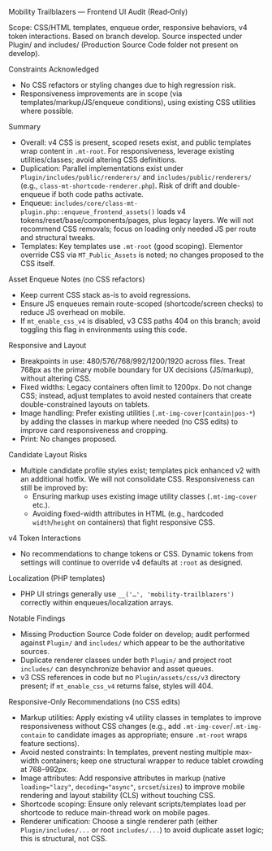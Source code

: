 Mobility Trailblazers — Frontend UI Audit (Read‑Only)

Scope: CSS/HTML templates, enqueue order, responsive behaviors, v4 token interactions. Based on branch develop. Source inspected under Plugin/ and includes/ (Production Source Code folder not present on develop).

Constraints Acknowledged
- No CSS refactors or styling changes due to high regression risk.
- Responsiveness improvements are in scope (via templates/markup/JS/enqueue conditions), using existing CSS utilities where possible.

Summary
- Overall: v4 CSS is present, scoped resets exist, and public templates wrap content in `.mt-root`. For responsiveness, leverage existing utilities/classes; avoid altering CSS definitions.
- Duplication: Parallel implementations exist under `Plugin/includes/public/renderers/` and `includes/public/renderers/` (e.g., `class-mt-shortcode-renderer.php`). Risk of drift and double-enqueue if both code paths activate.
- Enqueue: `includes/core/class-mt-plugin.php::enqueue_frontend_assets()` loads v4 tokens/reset/base/components/pages, plus legacy layers. We will not recommend CSS removals; focus on loading only needed JS per route and structural tweaks.
- Templates: Key templates use `.mt-root` (good scoping). Elementor override CSS via `MT_Public_Assets` is noted; no changes proposed to the CSS itself.

Asset Enqueue Notes (no CSS refactors)
- Keep current CSS stack as-is to avoid regressions.
- Ensure JS enqueues remain route-scoped (shortcode/screen checks) to reduce JS overhead on mobile.
- If `mt_enable_css_v4` is disabled, v3 CSS paths 404 on this branch; avoid toggling this flag in environments using this code.

Responsive and Layout
- Breakpoints in use: 480/576/768/992/1200/1920 across files. Treat 768px as the primary mobile boundary for UX decisions (JS/markup), without altering CSS.
- Fixed widths: Legacy containers often limit to 1200px. Do not change CSS; instead, adjust templates to avoid nested containers that create double-constrained layouts on tablets.
- Image handling: Prefer existing utilities (`.mt-img-cover|contain|pos-*`) by adding the classes in markup where needed (no CSS edits) to improve card responsiveness and cropping.
- Print: No changes proposed.

Candidate Layout Risks
- Multiple candidate profile styles exist; templates pick enhanced v2 with an additional hotfix. We will not consolidate CSS. Responsiveness can still be improved by:
  - Ensuring markup uses existing image utility classes (`.mt-img-cover` etc.).
  - Avoiding fixed-width attributes in HTML (e.g., hardcoded `width`/`height` on containers) that fight responsive CSS.

v4 Token Interactions
- No recommendations to change tokens or CSS. Dynamic tokens from settings will continue to override v4 defaults at `:root` as designed.

Localization (PHP templates)
- PHP UI strings generally use `__('…', 'mobility-trailblazers')` correctly within enqueues/localization arrays.

Notable Findings
- Missing Production Source Code folder on develop; audit performed against `Plugin/` and `includes/` which appear to be the authoritative sources.
- Duplicate renderer classes under both `Plugin/` and project root `includes/` can desynchronize behavior and asset queues.
- v3 CSS references in code but no `Plugin/assets/css/v3` directory present; if `mt_enable_css_v4` returns false, styles will 404.

Responsive-Only Recommendations (no CSS edits)
- Markup utilities: Apply existing v4 utility classes in templates to improve responsiveness without CSS changes (e.g., add `.mt-img-cover`/`.mt-img-contain` to candidate images as appropriate; ensure `.mt-root` wraps feature sections).
- Avoid nested constraints: In templates, prevent nesting multiple max-width containers; keep one structural wrapper to reduce tablet crowding at 768–992px.
- Image attributes: Add responsive attributes in markup (native `loading="lazy"`, `decoding="async"`, `srcset`/`sizes`) to improve mobile rendering and layout stability (CLS) without touching CSS.
- Shortcode scoping: Ensure only relevant scripts/templates load per shortcode to reduce main-thread work on mobile pages.
- Renderer unification: Choose a single renderer path (either `Plugin/includes/...` or root `includes/...`) to avoid duplicate asset logic; this is structural, not CSS.
